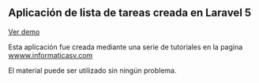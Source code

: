 ## Aplicación de lista de tareas creada en Laravel 5

<a href="http://tareas.herokuapp.com"> Ver demo </a>

Esta aplicación fue creada mediante una serie de tutoriales en la pagina <a href="http://www.informaticasv.com">wwww.informaticasv.com</a>

El material puede ser utilizado sin ningún problema.